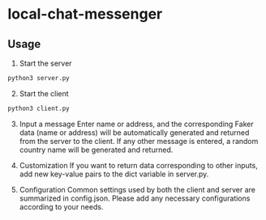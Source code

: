 # local-chat-messenger

## Usage

1. Start the server

```bash
python3 server.py
```

2. Start the client

```bash
python3 client.py
```

3. Input a message
Enter name or address, and the corresponding Faker data (name or address) will be automatically generated and returned from the server to the client.
If any other message is entered, a random country name will be generated and returned.

4. Customization
If you want to return data corresponding to other inputs, add new key-value pairs to the dict variable in server.py.

5. Configuration
Common settings used by both the client and server are summarized in config.json. Please add any necessary configurations according to your needs.
